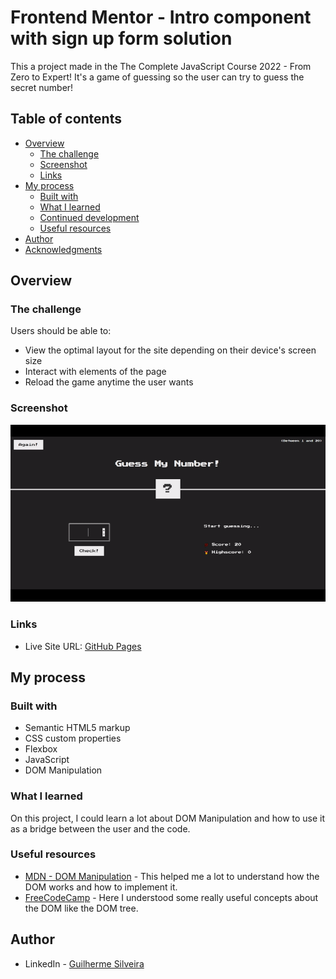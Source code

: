 # Frontend Mentor - Intro component with sign up form solution

This a project made in the The Complete JavaScript Course 2022 - From Zero to Expert! It's a game of guessing so the user can try to guess the secret number!

## Table of contents

- [Overview](#overview)
  - [The challenge](#the-challenge)
  - [Screenshot](#screenshot)
  - [Links](#links)
- [My process](#my-process)
  - [Built with](#built-with)
  - [What I learned](#what-i-learned)
  - [Continued development](#continued-development)
  - [Useful resources](#useful-resources)
- [Author](#author)
- [Acknowledgments](#acknowledgments)

## Overview

### The challenge

Users should be able to:

- View the optimal layout for the site depending on their device's screen size
- Interact with elements of the page
- Reload the game anytime the user wants

### Screenshot

![](/Guess-My-Number-Gif.gif)

### Links

- Live Site URL: [GitHub Pages](https://guisilveira.github.io/Guess-My-Number/)

## My process

### Built with

- Semantic HTML5 markup
- CSS custom properties
- Flexbox
- JavaScript
- DOM Manipulation

### What I learned

On this project, I could learn a lot about DOM Manipulation and how to use it as a bridge between the user and the code.

### Useful resources

- [MDN - DOM Manipulation](https://developer.mozilla.org/en-US/docs/Learn/JavaScript/Client-side_web_APIs/Manipulating_documents) - This helped me a lot to understand how the DOM works and how to implement it.
- [FreeCodeCamp](https://www.freecodecamp.org/news/how-to-manipulate-the-dom-beginners-guide/) - Here I understood some really useful concepts about the DOM like the DOM tree.

## Author

- LinkedIn - [Guilherme Silveira](https://www.linkedin.com/in/guilherme-silveira-coutinho/)
